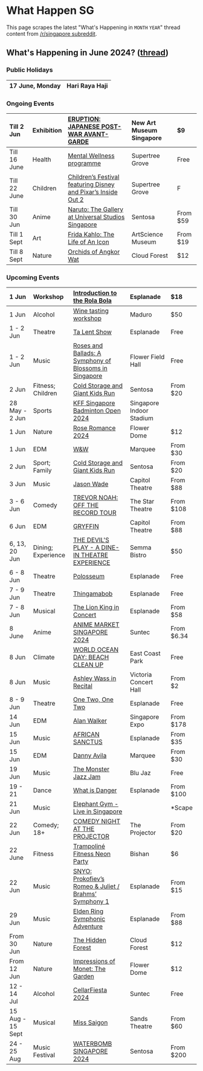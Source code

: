 # What Happen SG

This page scrapes the latest "What's Happening in `MONTH` `YEAR`" thread content from [/r/singapore subreddit](https://www.reddit.com/r/singapore/).

<!-- START HAPPENING -->
## What's Happening in June 2024? ([thread](https://www.reddit.com/r/singapore/comments/1cwa79d/whats_happening_in_june_2024/))

### Public Holidays

|17 June, Monday|Hari Raya Haji|
|:-|:-|


### Ongoing Events

|Till 2 Jun|Exhibition|[ERUPTION: JAPANESE POST-WAR AVANT-GARDE](https://www.sistic.com.sg/events/lite_eruption2024)|New Art Museum Singapore|$9|
|:-|:-|:-|:-|:-|
|Till 16 June|Health|[Mental Wellness programme](https://www.gardensbythebay.com.sg/en/things-to-do/calendar-of-events/mental-wellness-programme.html)|Supertree Grove|Free|
|Till 22 June|Children|[Children’s Festival featuring Disney and Pixar’s Inside Out 2](https://www.gardensbythebay.com.sg/en/things-to-do/calendar-of-events/childrens-festival-2024-featuring-inside-out-2.html)|Supertree Grove|F|
|Till 30 Jun|Anime|[Naruto: The Gallery at Universal Studios Singapore](https://www.rwsentosa.com/en/events/universal-studios-singapore-naruto-the-gallery)|Sentosa|From $59|
|Till 1 Sept|Art|[Frida Kahlo: The Life of An Icon](https://www.marinabaysands.com/museum/exhibitions/frida-kahlo-life-of-an-icon.html)|ArtScience Museum|From $19|
|Till 8 Sept|Nature|[Orchids of Angkor Wat​](https://www.gardensbythebay.com.sg/en/things-to-do/calendar-of-events/orchids-of-angkor-wat.html)|Cloud Forest|$12|

### Upcoming Events

|1 Jun|Workshop|[Introduction to the Rola Bola](https://www.esplanade.com/whats-on/festivals-and-series/festivals/2024/flipside/events/introduction-to-the-rola-bola-workshop)|Esplanade|$18|
|:-|:-|:-|:-|:-|
|1 Jun|Alcohol|[Wine tasting workshop](https://www.eventbrite.sg/e/wine-tasting-workshop-tickets-907257370217?aff=ebdssbdestsearch)|Maduro|$50|
|1 - 2 Jun|Theatre|[Ta Lent Show](https://www.esplanade.com/whats-on/festivals-and-series/festivals/2024/flipside/events/ta-lent-show)|Esplanade|Free|
|1 - 2 Jun|Music|[Roses and Ballads: A Symphony of Blossoms in Singapore](https://www.gardensbythebay.com.sg/en/things-to-do/calendar-of-events/roses-and-ballads-a-symphony-of-blossoms-in-singapore.html)|Flower Field Hall|Free|
|2 Jun|Fitness; Children|[Cold Storage and Giant Kids Run](https://www.sentosa.com.sg/en/things-to-do/events/cold-storage-and-giant-kids-run/)|Sentosa|From $20|
|28 May - 2 Jun|Sports|[KFF Singapore Badminton Open 2024](https://www.sistic.com.sg/events/badminton0624)|Singapore Indoor Stadium||
|1 Jun|Nature|[Rose Romance 2024](https://www.gardensbythebay.com.sg/en/things-to-do/calendar-of-events/rose-romance-2024.html)|Flower Dome|$12|
|1 Jun|EDM|[W&W](https://marqueesingapore.com/event/marquee-presents-ww-3/)|Marquee|From $30|
|2 Jun|Sport; Family|[Cold Storage and Giant Kids Run](https://csgtkidsrun.com.sg/)|Sentosa|From $20|
|3 Jun|Music|[Jason Wade](https://ticketmaster.sg/activity/detail/24sg_lifehouse)|Capitol Theatre|From $88|
|3 - 6 Jun|Comedy|[TREVOR NOAH: OFF THE RECORD TOUR](https://www.sistic.com.sg/events/trevor0624)|The Star Theatre|From $108|
|6 Jun|EDM|[GRYFFIN](https://ticketmaster.sg/activity/detail/24sg_gryffin)|Capitol Theatre|From $88|
|6, 13, 20 Jun|Dining; Experience|[THE DEVIL'S PLAY - A DINE-IN THEATRE EXPERIENCE](https://www.sistic.com.sg/events/lite_thedevilsplay300524)|Semma Bistro|$50|
|6 - 8 Jun|Theatre|[Polosseum](https://www.esplanade.com/whats-on/festivals-and-series/festivals/2024/flipside/events/polosseum)|Esplanade|Free|
|7 - 9 Jun|Theatre|[Thingamabob](https://www.esplanade.com/whats-on/festivals-and-series/festivals/2024/flipside/events/thingamabob)|Esplanade|Free|
|7 - 8 Jun|Musical|[The Lion King in Concert](https://www.esplanade.com/whats-on/2024/the-lion-king-in-concert)|Esplanade|From $58|
|8 June|Anime|[ANIME MARKET SINGAPORE 2024](https://www.eventbrite.sg/e/doki-doki-anime-market-singapore-2024-tickets-736279902007?aff=ebdssbdestsearch)|Suntec|From $6.34|
|8 Jun|Climate|[WORLD OCEAN DAY: BEACH CLEAN UP](https://www.eventbrite.sg/e/world-ocean-day-beach-clean-up-tickets-905782579077?aff=ebdssbdestsearch)|East Coast Park|Free|
|8 Jun|Music|[Ashley Wass in Recital](https://www.sistic.com.sg/events/EXT2423-3)|Victoria Concert Hall|From $2|
|8 - 9 Jun|Theatre|[One Two, One Two](https://www.esplanade.com/whats-on/festivals-and-series/festivals/2024/flipside/events/one-two-one-two)|Esplanade|Free|
|14 Jun|EDM|[Alan Walker](https://www.sistic.com.sg/events/walker0624)|Singapore Expo|From $178|
|15 Jun|Music|[AFRICAN SANCTUS](https://www.sistic.com.sg/events/african0624)|Esplanade|From $35|
|15 Jun|EDM|[Danny Avila](https://marqueesingapore.com/event/marquee-presents-danny-avila/)|Marquee|From $30|
|19 Jun|Music|[The Monster Jazz Jam](https://www.eventbrite.sg/e/the-monster-jazz-jam-tickets-797844724047?aff=ebdssbdestsearch)|Blu Jaz|Free|
|19 - 21|Dance|[What is Danger](https://www.esplanade.com/whats-on/festivals-and-series/collaborations/contact-contemporary-dance-festival/2024/what-is-danger)|Esplanade|From $100|
|21 Jun|Music|[Elephant Gym - Live in Singapore](https://www.eventbrite.sg/e/elephant-gym-live-in-singapore-tickets-844099142257?aff=ebdssbdestsearch)||\*Scape|
|22 Jun|Comedy; 18+|[COMEDY NIGHT AT THE PROJECTOR](https://theprojector.sg/films-and-events/comedy-night-at-the-projector-jun-2024/)|The Projector|From $20|
|22 June|Fitness|[Trampoliné Fitness Neon Party](https://www.eventbrite.sg/e/trampoline-fitness-neon-party-tickets-881949654157?aff=ebdssbdestsearch&keep_tld=1)|Bishan|$6|
|22 Jun|Music|[SNYO: Prokofiev’s Romeo & Juliet / Brahms’ Symphony 1](https://www.sistic.com.sg/events/YOT2425-1)|Esplanade|From $15|
|29 Jun|Music|[Elden Ring Symphonic Adventure](https://sistic.com.sg/events/eldenring0624?utm_source=website_sistic&utm_medium=hmfe&utm_campaign=ssf&utm_content=eldenring0624)|Esplanade|From $88|
|From 30 Jun|Nature|[The Hidden Forest](https://www.gardensbythebay.com.sg/en/things-to-do/calendar-of-events/the-hidden-forest.html)|Cloud Forest|$12|
|From 12 Jun|Nature|[Impressions of Monet: The Garden](https://www.gardensbythebay.com.sg/en/things-to-do/calendar-of-events/monet-garden.html)|Flower Dome|$12|
|12 - 14 Jul|Alcohol|[CellarFiesta 2024](https://www.eventbrite.sg/e/cellarfiesta-2024-tickets-902174196307?aff=ebdssbdestsearch&keep_tld=1)|Suntec|Free|
|15 Aug - 15 Sept|Musical|[Miss Saigon](https://www.sistic.com.sg/events/misssaigon1024)|Sands Theatre|From $60|
|24 - 25 Aug|Music Festival|[WATERBOMB SINGAPORE 2024](https://www.kkday.com/en/product/166734-waterbomb-singapore-pass)|Sentosa|From $200|
<!-- END HAPPENING -->